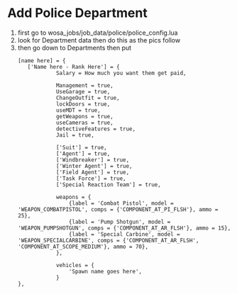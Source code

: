 <h1> Add Police Department </h1>

<ol>
  <li>first go to wosa_jobs/job_data/police/police_config.lua</li>
  <li>look for Department data then do this as the pics follow</li>
  <li>then go down to Departments then put</li>
  

    [name here] = {
       ['Name here - Rank Here'] = {
                Salary = How much you want them get paid,

                Management = true,
                UseGarage = true,
                ChangeOutfit = true,
                lockDoors = true,
                useMDT = true,
                getWeapons = true,
                useCameras = true,
                detectiveFeatures = true,
                Jail = true,

                ['Suit'] = true,
                ['Agent'] = true,
                ['Windbreaker'] = true,
                ['Winter Agent'] = true,
                ['Field Agent'] = true,
                ['Task Force'] = true,
                ['Special Reaction Team'] = true,

                weapons = {
                    {label = 'Combat Pistol', model = 'WEAPON_COMBATPISTOL', comps = {'COMPONENT_AT_PI_FLSH'}, ammo = 25},
                    {label = 'Pump Shotgun', model = 'WEAPON_PUMPSHOTGUN', comps = {'COMPONENT_AT_AR_FLSH'}, ammo = 15},
                    {label = 'Special Carbine', model = 'WEAPON_SPECIALCARBINE', comps = {'COMPONENT_AT_AR_FLSH', 'COMPONENT_AT_SCOPE_MEDIUM'}, ammo = 70},
                },

                vehicles = {
                    'Spawn name goes here',
                }
    },
</ol>
